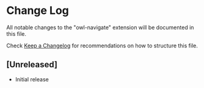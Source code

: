 # Change Log

All notable changes to the "owl-navigate" extension will be documented in this file.

Check [Keep a Changelog](http://keepachangelog.com/) for recommendations on how to structure this file.

## [Unreleased]

- Initial release
